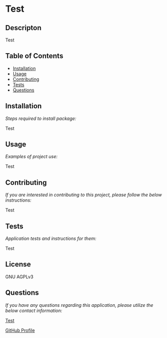 
  # Test

  ## Descripton
  Test

  ## Table of Contents
  * [Installation](#installation)
  * [Usage](#usage)
  * [Contributing](#contributing)
  * [Tests](#tests)
  * [Questions](#questions)

  ## Installation 
    
  *Steps required to install package:* 
    
  Test

  ## Usage

  *Examples of project use:*

  Test

  ## Contributing

  *If you are interested in contributing to this project, please follow the below instructions:*

  Test

  ## Tests

  *Application tests and instructions for them:*

  Test

  ## License

  GNU AGPLv3
  

  ## Questions

  *If you have any questions regarding this application, please utilize the below contact information:*

  [Test](mailto:Test)
  
  [GitHub Profile](https://www.github.com/k1te-m)
  